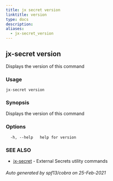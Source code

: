 ```yaml
---
title: jx secret version
linktitle: version
type: docs
description: 
aliases:
  - jx-secret_version
---
```


## jx-secret version

Displays the version of this command

### Usage

```
jx-secret version
```

### Synopsis

Displays the version of this command

### Options

```
  -h, --help   help for version
```

### SEE ALSO

* [jx-secret](jx-secret)	 - External Secrets utility commands

###### Auto generated by spf13/cobra on 25-Feb-2021
